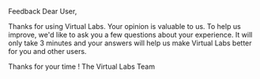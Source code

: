 Feedback
Dear User,

Thanks for using Virtual Labs. Your opinion is valuable to us. To help us improve, we'd like to ask you a few questions about your experience. It will only take 3 minutes and your answers will help us make Virtual Labs better for you and other users.





Thanks for your time !
The Virtual Labs Team